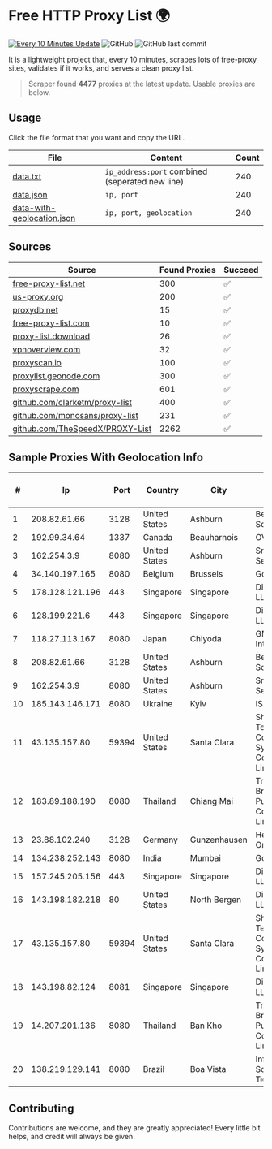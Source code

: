 
# Free HTTP Proxy List 🌍

[![Every 10 Minutes Update](https://github.com/mertguvencli/http-proxy-list/actions/workflows/main.yml/badge.svg?branch=main)](https://github.com/mertguvencli/http-proxy-list/actions/workflows/main.yml)
![GitHub](https://img.shields.io/github/license/mertguvencli/http-proxy-list)
![GitHub last commit](https://img.shields.io/github/last-commit/mertguvencli/http-proxy-list)

It is a lightweight project that, every 10 minutes, scrapes lots of free-proxy sites, validates if it works, and serves a clean proxy list.


> Scraper found **4477** proxies at the latest update. Usable proxies are below.

## Usage

Click the file format that you want and copy the URL.


|File|Content|Count|
|----|-------|-----|
|[data.txt](https://raw.githubusercontent.com/mertguvencli/http-proxy-list/main/proxy-list/data.txt)|`ip_address:port` combined (seperated new line)|240|
|[data.json](https://raw.githubusercontent.com/mertguvencli/http-proxy-list/main/proxy-list/data.json)|`ip, port`|240|
|[data-with-geolocation.json](https://raw.githubusercontent.com/mertguvencli/http-proxy-list/main/proxy-list/data-with-geolocation.json)|`ip, port, geolocation`|240|

## Sources

|Source|Found Proxies|Succeed|
|------|-------------|-------|
|[free-proxy-list.net](https://free-proxy-list.net)|300|✅|
|[us-proxy.org](https://www.us-proxy.org)|200|✅|
|[proxydb.net](http://proxydb.net)|15|✅|
|[free-proxy-list.com](https://free-proxy-list.com/?page=&port=&type%5B%5D=http&type%5B%5D=https&up_time=0&search=Search)|10|✅|
|[proxy-list.download](https://www.proxy-list.download/HTTP)|26|✅|
|[vpnoverview.com](https://vpnoverview.com/privacy/anonymous-browsing/free-proxy-servers)|32|✅|
|[proxyscan.io](https://www.proxyscan.io)|100|✅|
|[proxylist.geonode.com](https://proxylist.geonode.com/api/proxy-list?limit=300&page=1&sort_by=lastChecked&sort_type=desc&protocols=http,https)|300|✅|
|[proxyscrape.com](https://api.proxyscrape.com/v2/?request=displayproxies&protocol=http&timeout=10000&country=all&ssl=all&anonymity=all)|601|✅|
|[github.com/clarketm/proxy-list](https://raw.githubusercontent.com/clarketm/proxy-list/master/proxy-list-raw.txt)|400|✅|
|[github.com/monosans/proxy-list](https://raw.githubusercontent.com/monosans/proxy-list/main/proxies/http.txt)|231|✅|
|[github.com/TheSpeedX/PROXY-List](https://raw.githubusercontent.com/TheSpeedX/PROXY-List/master/http.txt)|2262|✅|


## Sample Proxies With Geolocation Info

|#|Ip|Port|Country|City|Internet Service Provider|
|-|--|----|-------|----|-------------------------|
|1|208.82.61.66|3128|United States|Ashburn|Bernardi Sounds|
|2|192.99.34.64|1337|Canada|Beauharnois|OVH SAS|
|3|162.254.3.9|8080|United States|Ashburn|Sneaker Server|
|4|34.140.197.165|8080|Belgium|Brussels|Google LLC|
|5|178.128.121.196|443|Singapore|Singapore|DigitalOcean, LLC|
|6|128.199.221.6|443|Singapore|Singapore|DigitalOcean, LLC|
|7|118.27.113.167|8080|Japan|Chiyoda|GMO Internet, Inc.|
|8|208.82.61.66|3128|United States|Ashburn|Bernardi Sounds|
|9|162.254.3.9|8080|United States|Ashburn|Sneaker Server|
|10|185.143.146.171|8080|Ukraine|Kyiv|ISP UTELS|
|11|43.135.157.80|59394|United States|Santa Clara|Shenzhen Tencent Computer Systems Company Limited|
|12|183.89.188.190|8080|Thailand|Chiang Mai|Triple T Broadband Public Company Limited|
|13|23.88.102.240|3128|Germany|Gunzenhausen|Hetzner Online GmbH|
|14|134.238.252.143|8080|India|Mumbai|Google LLC|
|15|157.245.205.156|443|Singapore|Singapore|DigitalOcean, LLC|
|16|143.198.182.218|80|United States|North Bergen|DigitalOcean, LLC|
|17|43.135.157.80|59394|United States|Santa Clara|Shenzhen Tencent Computer Systems Company Limited|
|18|143.198.82.124|8081|Singapore|Singapore|DigitalOcean, LLC|
|19|14.207.201.136|8080|Thailand|Ban Kho|Triple T Broadband Public Company Limited|
|20|138.219.129.141|8080|Brazil|Boa Vista|InfoRR Solucoes em Tecnologia|



## Contributing

Contributions are welcome, and they are greatly appreciated! Every
little bit helps, and credit will always be given.

